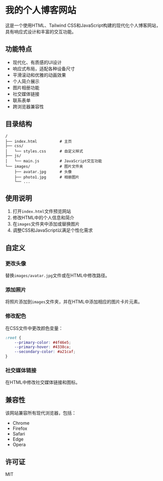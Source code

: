# 我的个人博客网站

这是一个使用HTML、Tailwind CSS和JavaScript构建的现代化个人博客网站，具有响应式设计和丰富的交互功能。

## 功能特点

- 现代化、有质感的UI设计
- 响应式布局，适配各种设备尺寸
- 平滑滚动和优雅的动画效果
- 个人简介展示
- 图片相册功能
- 社交媒体链接
- 联系表单
- 跨浏览器兼容性

## 目录结构

```
/
├── index.html          # 主页
├── css/
│   └── styles.css      # 自定义样式
├── js/
│   └── main.js         # JavaScript交互功能
└── images/             # 图片文件夹
    ├── avatar.jpg      # 头像
    ├── photo1.jpg      # 相册图片
    └── ...
```

## 使用说明

1. 打开`index.html`文件预览网站
2. 修改HTML中的个人信息和简介
3. 在`images`文件夹中添加或替换图片
4. 调整CSS和JavaScript以满足个性化需求

## 自定义

### 更改头像
替换`images/avatar.jpg`文件或在HTML中修改路径。

### 添加照片
将照片添加到`images`文件夹，并在HTML中添加相应的图片卡片元素。

### 修改配色
在CSS文件中更改颜色变量：
```css
:root {
    --primary-color: #4f46e5;
    --primary-hover: #4338ca;
    --secondary-color: #a21caf;
}
```

### 社交媒体链接
在HTML中修改社交媒体链接和图标。

## 兼容性

该网站兼容所有现代浏览器，包括：
- Chrome
- Firefox
- Safari
- Edge
- Opera

## 许可证

MIT
